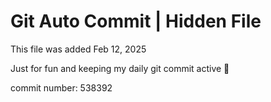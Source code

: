# Git Auto Commit | Hidden File

This file was added Feb 12, 2025

Just for fun and keeping my daily git commit active 🤪

commit number: 538392
